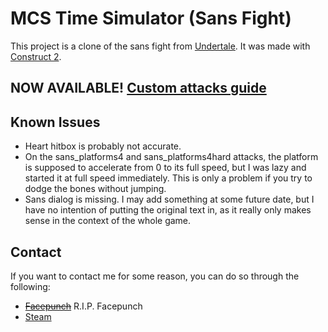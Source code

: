 # MCS Time Simulator (Sans Fight)
This project is a clone of the sans fight from [Undertale](http://undertale.com/).
It was made with [Construct 2](https://www.scirra.com/construct2).

NOW AVAILABLE! [Custom attacks guide](Documentation/README.MD)
-----------------------------------------------------

Known Issues
------------
- Heart hitbox is probably not accurate.
- On the sans_platforms4 and sans_platforms4hard attacks, the platform is supposed to accelerate from 0 to its full speed, but I was lazy and started it at full speed immediately. This is only a problem if you try to dodge the bones without jumping.
- Sans dialog is missing. I may add something at some future date, but I have no intention of putting the original text in, as it really only makes sense in the context of the whole game.

Contact
-------
If you want to contact me for some reason, you can do so through the following:

- ~~[Facepunch](https://facepunch.com/member.php?u=13155)~~ R.I.P. Facepunch
- [Steam](http://steamcommunity.com/id/Jcw87/)
